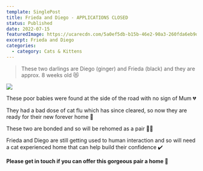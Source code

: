 ```yaml
---
template: SinglePost
title: Frieda and Diego - APPLICATIONS CLOSED
status: Published
date: 2022-07-15
featuredImage: https://ucarecdn.com/5a0ef5db-b15b-46e2-90a3-260fda6eb9d2/-/crop/211x317/22,26/-/preview/-/rotate/90/
excerpt: Frieda and Diego
categories:
  - category: Cats & Kittens
---
```

> These two darlings are Diego (ginger) and Frieda (black) and they are approx. 8 weeks old 😻



![](https://ucarecdn.com/ada39627-756c-4636-b33c-1b8016161ec1/)


These poor babies were found at the side of the road with no sign of Mum 💔


They had a bad dose of cat flu which has since cleared, so now they are ready for their new forever home 🏡


These two are bonded and so will be rehomed as a pair ✌🏼


Frieda and Diego are still getting used to human interaction and so will need a cat experienced home that can help build their confidence ✔️


**Please get in touch if you can offer this gorgeous pair a home 🏡**